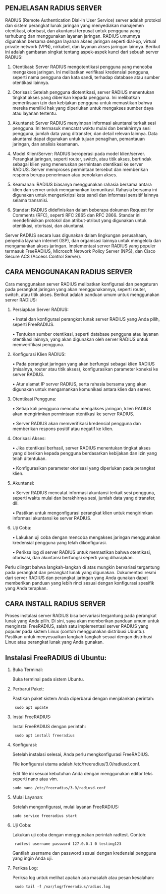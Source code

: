 ## PENJELASAN RADIUS SERVER

RADIUS (Remote Authentication Dial-In User Service) server adalah protokol dan sistem perangkat lunak jaringan yang menyediakan manajemen otentikasi, otorisasi, 
dan akuntansi terpusat untuk pengguna yang terhubung dan menggunakan layanan jaringan. RADIUS umumnya digunakan bersama dengan layanan akses jaringan seperti dial-up, 
virtual private network (VPN), nirkabel, dan layanan akses jaringan lainnya.
Berikut ini adalah gambaran singkat tentang aspek-aspek kunci dari sebuah server RADIUS:

1.	Otentikasi: Server RADIUS mengotentikasi pengguna yang mencoba mengakses jaringan. Ini melibatkan verifikasi kredensial pengguna, 
    seperti nama pengguna dan kata sandi, terhadap database atau sumber otentikasi lainnya.

2.	Otorisasi: Setelah pengguna diotentikasi, server RADIUS menentukan tingkat akses yang diberikan kepada pengguna. 
    Ini melibatkan pemeriksaan izin dan kebijakan pengguna untuk memastikan bahwa mereka memiliki hak yang diperlukan untuk mengakses sumber daya atau layanan tertentu.

3.	Akuntansi: Server RADIUS menyimpan informasi akuntansi terkait sesi pengguna. Ini termasuk mencatat waktu mulai dan berakhirnya sesi pengguna, 
    jumlah data yang ditransfer, dan detail relevan lainnya. Data akuntansi dapat digunakan untuk tujuan penagihan, pemantauan jaringan, dan analisis keamanan.

4.	Model Klien/Server: RADIUS beroperasi pada model klien/server. Perangkat jaringan, seperti router, switch, atau titik akses, 
    bertindak sebagai klien yang meneruskan permintaan otentikasi ke server RADIUS. Server memproses permintaan tersebut dan memberikan respons berupa penerimaan atau penolakan akses.

5.	Keamanan: RADIUS biasanya menggunakan rahasia bersama antara klien dan server untuk mengamankan komunikasi. 
    Rahasia bersama ini digunakan untuk mengenkripsi kata sandi dan informasi sensitif lainnya selama transmisi.

6.	Standar: RADIUS didefinisikan dalam beberapa dokumen Request for Comments (RFC), seperti RFC 2865 dan RFC 2866. 
    Standar ini mendefinisikan protokol dan atribut-atribut yang digunakan untuk otentikasi, otorisasi, dan akuntansi.

Server RADIUS secara luas digunakan dalam lingkungan perusahaan, penyedia layanan internet (ISP), dan organisasi lainnya untuk mengelola dan mengamankan akses jaringan. 
Implementasi server RADIUS yang populer termasuk FreeRADIUS, Microsoft Network Policy Server (NPS), dan Cisco Secure ACS (Access Control Server).

## CARA MENGGUNAKAN RADIUS SERVER

Cara menggunakan server RADIUS melibatkan konfigurasi dan pengaturan pada perangkat jaringan yang akan menggunakannya, seperti router, switch, atau titik akses.
Berikut adalah panduan umum untuk menggunakan server RADIUS:

1.	Persiapkan Server RADIUS:

    •	Instal dan konfigurasi perangkat lunak server RADIUS yang Anda pilih, seperti FreeRADIUS.

    •	Tentukan sumber otentikasi, seperti database pengguna atau layanan otentikasi lainnya, yang akan digunakan oleh server RADIUS untuk memverifikasi pengguna.

2.	Konfigurasi Klien RADIUS:

    •	Pada perangkat jaringan yang akan berfungsi sebagai klien RADIUS (misalnya, router atau titik akses), konfigurasikan parameter koneksi ke server RADIUS.

    •	Atur alamat IP server RADIUS, serta rahasia bersama yang akan digunakan untuk mengamankan komunikasi antara klien dan server.

3.	Otentikasi Pengguna:

    •	Setiap kali pengguna mencoba mengakses jaringan, klien RADIUS akan mengirimkan permintaan otentikasi ke server RADIUS.

    •	Server RADIUS akan memverifikasi kredensial pengguna dan memberikan respons positif atau negatif ke klien.

4.	Otorisasi Akses:

    •	Jika otentikasi berhasil, server RADIUS menentukan tingkat akses yang diberikan kepada pengguna berdasarkan kebijakan dan izin yang telah ditentukan.

    •	Konfigurasikan parameter otorisasi yang diperlukan pada perangkat klien.

5.	Akuntansi:

    •	Server RADIUS mencatat informasi akuntansi terkait sesi pengguna, seperti waktu mulai dan berakhirnya sesi, jumlah data yang ditransfer, dll.

    •	Pastikan untuk mengonfigurasi perangkat klien untuk mengirimkan informasi akuntansi ke server RADIUS.

6.	Uji Coba:

    •	Lakukan uji coba dengan mencoba mengakses jaringan menggunakan kredensial pengguna yang telah dikonfigurasi.

    •	Periksa log di server RADIUS untuk memastikan bahwa otentikasi, otorisasi, dan akuntansi berfungsi seperti yang diharapkan.

Perlu diingat bahwa langkah-langkah di atas mungkin bervariasi tergantung pada perangkat dan perangkat lunak yang digunakan.
Dokumentasi resmi dari server RADIUS dan perangkat jaringan yang Anda gunakan dapat memberikan panduan yang lebih rinci sesuai dengan konfigurasi spesifik yang Anda terapkan.

## CARA INSTALL RADIUS SERVER

Proses instalasi server RADIUS bisa bervariasi tergantung pada perangkat lunak yang Anda pilih. Di sini, saya akan memberikan panduan umum untuk menginstal FreeRADIUS, 
salah satu implementasi server RADIUS yang populer pada sistem Linux (contoh menggunakan distribusi Ubuntu). 
Pastikan untuk menyesuaikan langkah-langkah sesuai dengan distribusi Linux atau perangkat lunak yang Anda gunakan.

## Instalasi FreeRADIUS di Ubuntu:

1. Buka Terminal:

   Buka terminal pada sistem Ubuntu.

2. Perbarui Paket:

   Pastikan paket sistem Anda diperbarui dengan menjalankan perintah:

        sudo apt update

3. Instal FreeRADIUS:

   Instal FreeRADIUS dengan perintah:    

        sudo apt install freeradius

4. Konfigurasi:

    Setelah instalasi selesai, Anda perlu mengkonfigurasi FreeRADIUS. 
  
    File konfigurasi utama adalah /etc/freeradius/3.0/radiusd.conf. 

    Edit file ini sesuai kebutuhan Anda dengan menggunakan editor teks seperti nano atau vim.

       sudo nano /etc/freeradius/3.0/radiusd.conf

5. Mulai Layanan:

    Setelah mengonfigurasi, mulai layanan FreeRADIUS:

       sudo service freeradius start

6. Uji Coba:

    Lakukan uji coba dengan menggunakan perintah radtest. Contoh:

        radtest username password 127.0.0.1 0 testing123

    Gantilah username dan password sesuai dengan kredensial pengguna yang ingin Anda uji.

7. Periksa Log:

    Periksa log untuk melihat apakah ada masalah atau pesan kesalahan:

        sudo tail -f /var/log/freeradius/radius.log













